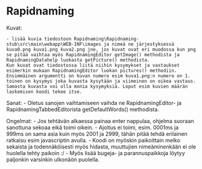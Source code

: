 # Rapidnaming

Kuvat:

    - lisää kuvia tiedostoon Rapidnaming\Rapidnaming-stub\src\main\webapp\WEB-INF\images ja nimeä ne järjestyksessä kuva0.png kuva1.png kuva2.png jne, jos kuvat ovat eri muodossa kun png se pitää vaihtaa myös RapidnamingEditor getImage() methodista ja RapidnamingDatahelp luokasta getPicture() methodista.
    Kun kuvat ovat tiedostossa liitä niihin kysymykset ja vastaukset esimerkin mukaan RapidnamingEditor luokan pictures() methodiin. Ensimmäinen argumentti on kuvan numero esim kuva1.png:n numero on 1. toinen on kysymys joka kuvasta kysytään ja viimeinen on oikea vastaus. Samasta kuvasta voi olla monia kysymyksiä. Loput esim kuvien määrän laskemisen koodi tekee itse.

Sanat:
    - Oletus sanojen vaihtamiseen vaihda ne RapidnamingEditor- ja RapidnamingTabbedEditorista getDefaultWords() methodista.
    
Ongelmat:
    - Jos tehtävän alkaessa painaa enter nappulaa, ohjelma suoraan sanottuna sekoaa eikä toimi oikein.
    - Ajoitus ei toimi, esim. 0001ms ja 999ms on sama asia kuin myös 2001 ja 2999, tähän pitää tehdä erilainen ratkaisu esim javascriptin avulla.
    - Koodi on myöskin paikoittain melko sekaista ja todennäköisesti myös hidasta, muuttujien nimeäminenkään ei ole huolella tehty paikoin :/
    - Myös lisää bugeja- ja parannuspaikkoja löytyy paljonkin varsinkin ulkonäön puolella.
